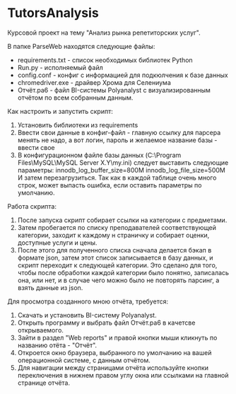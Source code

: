 # TutorsAnalysis
 Курсовой проект на тему "Анализ рынка репетиторских услуг".
 
 В папке ParseWeb находятся следующие файлы:
- requirements.txt - список необходимых библиотек Python
- Run.py - исполняемый файл
- config.conf - конфиг с информацией для подкюлчения к базе данных
- chromedriver.exe - драйвер Хрома для Селениума
- Отчёт.pa6 - файл BI-системы Polyanalyst с визуализированным отчётом по всем собранным данным.

Как настроить и запустить скрипт:
1) Установить библиотеки из requirements
2) Ввести свои данные в конфиг-файл - главную ссылку для парсера менять не надо,
   а вот логин, пароль и желаемое название базы - ввести свое
3) В конфигурационном файле базы данных (C:\Program Files\MySQL\MySQL Server X.Y\my.ini)
   следует выставить следующие параметры:
	innodb_log_buffer_size=800M
	innodb_log_file_size=500M
	И затем перезагрузиться.
	Так как в каждой таблице очень много строк, может выпасть ошибка, если оставить параметры по умолчанию.

Работа скрипта:
1) После запуска скрипт собирает ссылки на категории с предметами.
2) Затем пробегается по списку преподавателей соответствующей категории, заходит к
   каждому н страничку и собирает оценки, доступные услуги и цены.
3) После этого для полученного списка сначала делается бэкап в формате json, затем
   этот список записывается в базу данных, и скрипт переходит к следующей категории.
   Это сделано для того, чтобы после обработки каждой категории было понятно,
   записалась она, или нет, и в случае чего можно было не повторять парсинг, а
   взять данные из json.

Для просмотра созданного мною отчёта, требуется:
1) Скачать и установить BI-систему Polyanalyst.
2) Открыть программу и выбрать файл Отчёт.pa6 в качетсве открываемого.
3) Зайти в раздел "Web reports" и правой кнопки мыши кликнуть по названию отёта - "Отчёт".
4) Откроется окно браузера, выбранного по умолчанию на вашей операционной системе, с данным отчётом.
5) Для навигации между страницами отчёта используйте кнопки переключения в нижнем правом углу окна или ссылками на главной странице отчёта.
